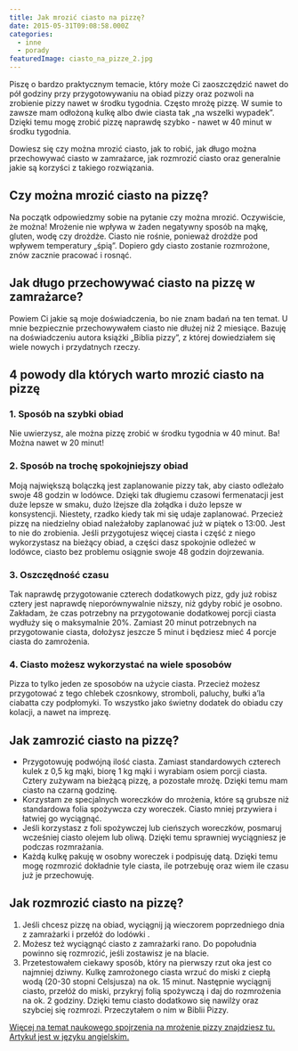 ```yaml
---
title: Jak mrozić ciasto na pizzę?
date: 2015-05-31T09:08:58.000Z
categories: 
  - inne
  - porady
featuredImage: ciasto_na_pizze_2.jpg
---
```


Piszę o bardzo praktycznym temacie, który może Ci zaoszczędzić nawet do pół godziny przy przygotowywaniu na obiad pizzy oraz pozwoli na zrobienie pizzy nawet w środku tygodnia. Często mrożę pizzę. W sumie to zawsze mam odłożoną kulkę albo dwie ciasta tak „na wszelki wypadek”. Dzięki temu mogę zrobić pizzę naprawdę szybko - nawet w 40 minut w środku tygodnia.

Dowiesz się czy można mrozić ciasto, jak to robić, jak długo można przechowywać ciasto w zamrażarce, jak rozmrozić ciasto oraz generalnie jakie są korzyści z takiego rozwiązania.

## Czy można mrozić ciasto na pizzę?

Na początk odpowiedzmy sobie na pytanie czy można mrozić. Oczywiście, że można! Mrożenie nie wpływa w żaden negatywny sposób na mąkę, gluten, wodę czy drożdże. Ciasto nie rośnie, ponieważ drożdże pod wpływem temperatury „śpią”. Dopiero gdy ciasto zostanie rozmrożone, znów zacznie pracować i rosnąć.

## Jak długo przechowywać ciasto na pizzę w zamrażarce?

Powiem Ci jakie są moje doświadczenia, bo nie znam badań na ten temat. U mnie bezpiecznie przechowywałem ciasto nie dłużej niż 2 miesiące. Bazuję na doświadczeniu autora książki „Biblia pizzy”, z której dowiedziałem się wiele nowych i przydatnych rzeczy.

## 4 powody dla których warto mrozić ciasto na pizzę

### 1\. Sposób na szybki obiad

Nie uwierzysz, ale można pizzę zrobić w środku tygodnia w 40 minut. Ba! Można nawet w 20 minut!

### 2\. Sposób na trochę spokojniejszy obiad

Moją największą bolączką jest zaplanowanie pizzy tak, aby ciasto odleżało swoje 48 godzin w lodówce. Dzięki tak długiemu czasowi fermenatacji jest duże lepsze w smaku, dużo lżejsze dla żołądka i dużo lepsze w konsystencji. Niestety, rzadko kiedy tak mi się udaje zaplanować. Przecież pizzę na niedzielny obiad należałoby zaplanować już w piątek o 13:00. Jest to nie do zrobienia. Jeśli przygotujesz więcej ciasta i część z niego wykorzystasz na bieżący obiad, a części dasz spokojnie odleżeć w lodówce, ciasto bez problemu osiągnie swoje 48 godzin dojrzewania.

### 3\. Oszczędność czasu

Tak naprawdę przygotowanie czterech dodatkowych pizz, gdy już robisz cztery jest naprawdę nieporównywalnie niższy, niż gdyby robić je osobno. Zakładam, że czas potrzebny na przygotowanie dodatkowej porcji ciasta wydłuży się o maksymalnie 20%. Zamiast 20 minut potrzebnych na przygotowanie ciasta, dołożysz jeszcze 5 minut i będziesz mieć 4 porcje ciasta do zamrożenia.

### 4\. Ciasto możesz wykorzystać na wiele sposobów

Pizza to tylko jeden ze sposobów na użycie ciasta. Przecież możesz przygotować z tego chlebek czosnkowy, stromboli, paluchy, bułki a’la ciabatta czy podpłomyki. To wszystko jako świetny dodatek do obiadu czy kolacji, a nawet na imprezę.

## Jak zamrozić ciasto na pizzę?

- Przygotowuję podwójną ilość ciasta. Zamiast standardowych czterech kulek z 0,5 kg mąki, biorę 1 kg mąki i wyrabiam osiem porcji ciasta. Cztery zużywam na bieżącą pizzę, a pozostałe mrożę. Dzięki temu mam ciasto na czarną godzinę.
- Korzystam ze specjalnych woreczków do mrożenia, które są grubsze niż standardowa folia spożywcza czy woreczek. Ciasto mniej przywiera i łatwiej go wyciągnąć.
- Jeśli korzystasz z foli spożywczej lub cieńszych woreczków, posmaruj wcześniej ciasto olejem lub oliwą. Dzięki temu sprawniej wyciągniesz je podczas rozmrażania.
- Każdą kulkę pakuję w osobny woreczek i podpisuję datą. Dzięki temu mogę rozmrozić dokładnie tyle ciasta, ile potrzebuję oraz wiem ile czasu już je przechowuję.

## Jak rozmrozić ciasto na pizzę?

1. Jeśli chcesz pizzę na obiad, wyciągnij ją wieczorem poprzedniego dnia z zamrażarki i przełóż do lodówki .
2. Możesz też wyciągnąć ciasto z zamrażarki rano. Do popołudnia powinno się rozmrozić, jeśli zostawisz je na blacie.
3. Przetestowałem ciekawy sposób, który na pierwszy rzut oka jest co najmniej dziwny. Kulkę zamrożonego ciasta wrzuć do miski z ciepłą wodą (20-30 stopni Celsjusza) na ok. 15 minut. Następnie wyciągnij ciasto, przełóż do miski, przykryj folią spożywczą i daj do rozmrożenia na ok. 2 godziny. Dzięki temu ciasto dodatkowo się nawilży oraz szybciej się rozmrozi. Przeczytałem o nim w Biblii Pizzy.

[Więcej na temat naukowego spojrzenia na mrożenie pizzy znajdziesz tu. Artykuł jest w języku angielskim.](http://www.seriouseats.com/2013/01/ask-the-food-lab-whats-the-best-way-to-freeze-pizza-dough.html)
